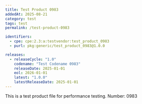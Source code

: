 ```yaml
---
title: Test Product 0983
addedAt: 2025-08-21
category: test
tags: test
permalink: /test-product-0983

identifiers:
  - cpe: cpe:2.3:a:testvendor:test_product_0983
  - purl: pkg:generic/test_product_0983@1.0.0

releases:
  - releaseCycle: "1.0"
    codename: "Test Codename 0983"
    releaseDate: 2025-01-01
    eol: 2026-01-01
    latest: "1.0.0"
    latestReleaseDate: 2025-01-01
---
```


This is a test product file for performance testing. Number: 0983
